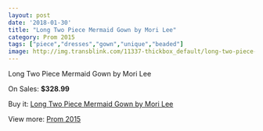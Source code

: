 ```yaml
---
layout: post
date: '2018-01-30'
title: "Long Two Piece Mermaid Gown by Mori Lee"
category: Prom 2015
tags: ["piece","dresses","gown","unique","beaded"]
image: http://img.transblink.com/11337-thickbox_default/long-two-piece-mermaid-gown-by-mori-lee.jpg
---
```

Long Two Piece Mermaid Gown by Mori Lee

On Sales: **$328.99**
<a href="https://www.transblink.com/en/prom-2015/3687-long-two-piece-mermaid-gown-by-mori-lee.html"><amp-img layout="responsive" width="600" height="600" src="//img.transblink.com/11337-thickbox_default/long-two-piece-mermaid-gown-by-mori-lee.jpg" alt="Long Two Piece Mermaid Gown by Mori Lee 0" /></a>
<a href="https://www.transblink.com/en/prom-2015/3687-long-two-piece-mermaid-gown-by-mori-lee.html"><amp-img layout="responsive" width="600" height="600" src="//img.transblink.com/11338-thickbox_default/long-two-piece-mermaid-gown-by-mori-lee.jpg" alt="Long Two Piece Mermaid Gown by Mori Lee 1" /></a>

Buy it: [Long Two Piece Mermaid Gown by Mori Lee](https://www.transblink.com/en/prom-2015/3687-long-two-piece-mermaid-gown-by-mori-lee.html "Long Two Piece Mermaid Gown by Mori Lee")

View more: [Prom 2015](https://www.transblink.com/en/10-prom-2015 "Prom 2015")